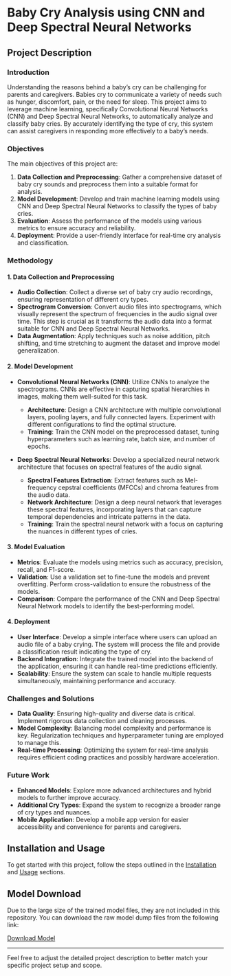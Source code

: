 

# Baby Cry Analysis using CNN and Deep Spectral Neural Networks

## Project Description

### Introduction
Understanding the reasons behind a baby’s cry can be challenging for parents and caregivers. Babies cry to communicate a variety of needs such as hunger, discomfort, pain, or the need for sleep. This project aims to leverage machine learning, specifically Convolutional Neural Networks (CNN) and Deep Spectral Neural Networks, to automatically analyze and classify baby cries. By accurately identifying the type of cry, this system can assist caregivers in responding more effectively to a baby’s needs.

### Objectives
The main objectives of this project are:
1. **Data Collection and Preprocessing**: Gather a comprehensive dataset of baby cry sounds and preprocess them into a suitable format for analysis.
2. **Model Development**: Develop and train machine learning models using CNN and Deep Spectral Neural Networks to classify the types of baby cries.
3. **Evaluation**: Assess the performance of the models using various metrics to ensure accuracy and reliability.
4. **Deployment**: Provide a user-friendly interface for real-time cry analysis and classification.

### Methodology

#### 1. Data Collection and Preprocessing
- **Audio Collection**: Collect a diverse set of baby cry audio recordings, ensuring representation of different cry types.
- **Spectrogram Conversion**: Convert audio files into spectrograms, which visually represent the spectrum of frequencies in the audio signal over time. This step is crucial as it transforms the audio data into a format suitable for CNN and Deep Spectral Neural Networks.
- **Data Augmentation**: Apply techniques such as noise addition, pitch shifting, and time stretching to augment the dataset and improve model generalization.

#### 2. Model Development
- **Convolutional Neural Networks (CNN)**: Utilize CNNs to analyze the spectrograms. CNNs are effective in capturing spatial hierarchies in images, making them well-suited for this task.
  - **Architecture**: Design a CNN architecture with multiple convolutional layers, pooling layers, and fully connected layers. Experiment with different configurations to find the optimal structure.
  - **Training**: Train the CNN model on the preprocessed dataset, tuning hyperparameters such as learning rate, batch size, and number of epochs.
  
- **Deep Spectral Neural Networks**: Develop a specialized neural network architecture that focuses on spectral features of the audio signal.
  - **Spectral Features Extraction**: Extract features such as Mel-frequency cepstral coefficients (MFCCs) and chroma features from the audio data.
  - **Network Architecture**: Design a deep neural network that leverages these spectral features, incorporating layers that can capture temporal dependencies and intricate patterns in the data.
  - **Training**: Train the spectral neural network with a focus on capturing the nuances in different types of cries.

#### 3. Model Evaluation
- **Metrics**: Evaluate the models using metrics such as accuracy, precision, recall, and F1-score.
- **Validation**: Use a validation set to fine-tune the models and prevent overfitting. Perform cross-validation to ensure the robustness of the models.
- **Comparison**: Compare the performance of the CNN and Deep Spectral Neural Network models to identify the best-performing model.

#### 4. Deployment
- **User Interface**: Develop a simple interface where users can upload an audio file of a baby crying. The system will process the file and provide a classification result indicating the type of cry.
- **Backend Integration**: Integrate the trained model into the backend of the application, ensuring it can handle real-time predictions efficiently.
- **Scalability**: Ensure the system can scale to handle multiple requests simultaneously, maintaining performance and accuracy.

### Challenges and Solutions
- **Data Quality**: Ensuring high-quality and diverse data is critical. Implement rigorous data collection and cleaning processes.
- **Model Complexity**: Balancing model complexity and performance is key. Regularization techniques and hyperparameter tuning are employed to manage this.
- **Real-time Processing**: Optimizing the system for real-time analysis requires efficient coding practices and possibly hardware acceleration.

### Future Work
- **Enhanced Models**: Explore more advanced architectures and hybrid models to further improve accuracy.
- **Additional Cry Types**: Expand the system to recognize a broader range of cry types and nuances.
- **Mobile Application**: Develop a mobile app version for easier accessibility and convenience for parents and caregivers.

## Installation and Usage
To get started with this project, follow the steps outlined in the [Installation](#installation) and [Usage](#usage) sections.

## Model Download
Due to the large size of the trained model files, they are not included in this repository. You can download the raw model dump files from the following link:

[Download Model](link)

---

Feel free to adjust the detailed project description to better match your specific project setup and scope.

